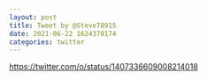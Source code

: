 ```yaml
--- 
layout: post 
title: Tweet by @Steve78915 
date: 2021-06-22 1624370174 
categories: twitter 
--- 
```

https://twitter.com/o/status/1407336609008214018